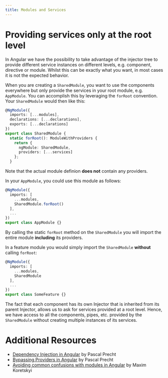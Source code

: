 ```yaml
---
title: Modules and Services
---
```

# Providing services only at the root level

In Angular we have the possibility to take advantage of the injector tree to provide different service instances on different levels, e.g. component, directive or module. Whilst this can be exactly what you want, in most cases it is not the expected behavior.

When you are creating a `SharedModule`, you want to use the components everywhere but only provide the services in your root module, e.g. `AppModule`. You can accomplish this by leveraging the `forRoot` convention. Your `SharedModule` would then like this:

```ts
@NgModule({
  imports: [...modules],
  declarations: [...declarations],
  exports: [...declarations]
})
export class SharedModule {
  static forRoot(): ModuleWithProviders {
    return {
      ngModule: SharedModule,
      providers: [...services]
    };
  }
```

Note that the actual module definion **does not** contain any providers.

In your `AppModule`, you could use this module as follows:

```ts
@NgModule({
  imports: [
  	...modules,
  	SharedModule.forRoot()
  ],
  ...
})
export class AppModule {}
```

By calling the static `forRoot` method on the `SharedModule` you will import the entire module **including** its providers.

In a feature module you would simply import the `SharedModule` **without** calling `forRoot`:

```ts
@NgModule({
  imports: [
  	...modules,
  	SharedModule
  ],
  ...
})
export class SomeFeature {}
```

The fact that each component has its own Injector that is inherited from its parent Injector, allows us to ask for services provided at a root level. Hence, we have access to all the components, pipes, etc. provided by the `SharedModule` without creating multiple instances of its services.

# Additional Resources

* [Dependency Injection in Angular](https://blog.thoughtram.io/angular/2015/05/18/dependency-injection-in-angular-2.html) by Pascal Precht
* [Bypassing Providers in Angular](https://blog.thoughtram.io/angular/2016/09/14/bypassing-providers-in-angular-2.html) by Pascal Precht
* [Avoiding common confusions with modules in Angular](https://blog.angularindepth.com/avoiding-common-confusions-with-modules-in-angular-ada070e6891f) by Maxim Koretskyi
